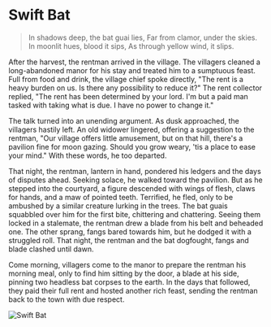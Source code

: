 # Swift Bat

> In shadows deep, the bat guai lies,
> Far from clamor, under the skies.
> In moonlit hues, blood it sips,
> As through yellow wind, it slips.

After the harvest, the rentman arrived in the village. The villagers cleaned
a long-abandoned manor for his stay and treated him to a sumptuous
feast. Full from food and drink, the village chief spoke directly, "The rent
is a heavy burden on us. Is there any possibility to reduce it?" The rent
collector replied, "The rent has been determined by your lord. I'm but a
paid man tasked with taking what is due. I have no power to change it."

The talk turned into an unending argument. As dusk approached, the
villagers hastily left. An old widower lingered, offering a suggestion to the
rentman, "Our village offers little amusement, but on that hill, there's a
pavilion fine for moon gazing. Should you grow weary, 'tis a place to ease
your mind." With these words, he too departed.

That night, the rentman, lantern in hand, pondered his ledgers and the
days of disputes ahead. Seeking solace, he walked toward the pavilion. But
as he stepped into the courtyard, a figure descended with wings of flesh,
claws for hands, and a maw of pointed teeth. Terrified, he fled, only to be
ambushed by a similar creature lurking in the trees. The bat guais
squabbled over him for the first bite, chittering and chattering.
Seeing them locked in a stalemate, the rentman drew a blade from his belt
and beheaded one. The other sprang, fangs bared towards him, but he
dodged it with a struggled roll. That night, the rentman and the bat
dogfought, fangs and blade clashed until dawn.

Come morning, villagers come to the manor to prepare the rentman his
morning meal, only to find him sitting by the door, a blade at his side,
pinning two headless bat corpses to the earth. In the days that followed,
they paid their full rent and hosted another rich feast, sending the
rentman back to the town with due respect.

![Swift Bat](/image-20240826220755689.png)